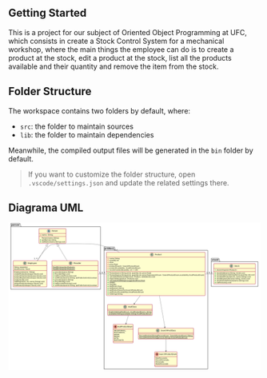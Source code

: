 ## Getting Started

This is a project for our subject of Oriented Object Programming at UFC, which consists in create a Stock Control System for a mechanical workshop, where the main things the employee can do is to create a product at the stock, edit a product at the stock, list all the products available and their quantity and remove the item from the stock.  

## Folder Structure

The workspace contains two folders by default, where:

- `src`: the folder to maintain sources
- `lib`: the folder to maintain dependencies

Meanwhile, the compiled output files will be generated in the `bin` folder by default.

> If you want to customize the folder structure, open `.vscode/settings.json` and update the related settings there.

## Diagrama UML
![](img/DiagramaUML.png)